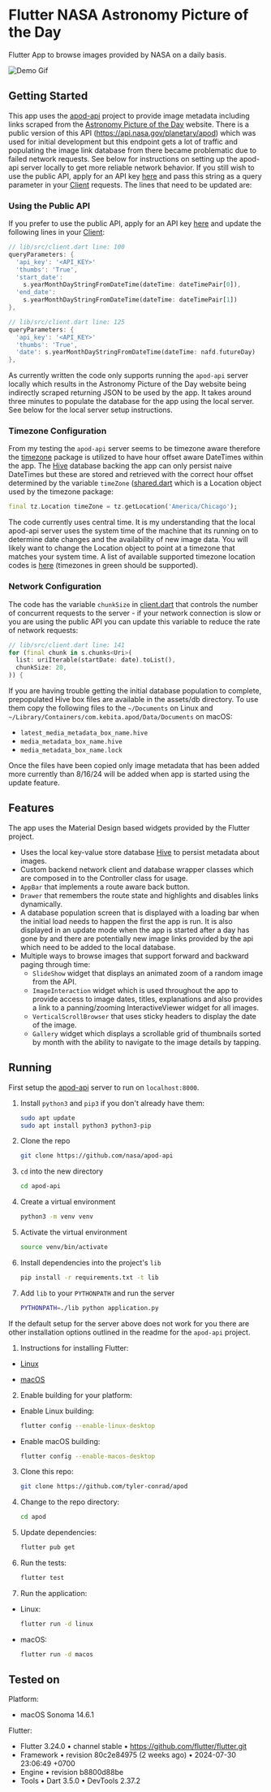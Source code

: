 # Flutter NASA Astronomy Picture of the Day

Flutter App to browse images provided by NASA on a daily basis.

![Demo Gif](assets/demo.gif)

## Getting Started

This app uses the [apod-api](https://github.com/nasa/apod-api) project to
provide image metadata including links scraped from the [Astronomy Picture of
the Day](https://apod.nasa.gov/apod/astropix.html) website. There is a public
version of this API (https://api.nasa.gov/planetary/apod) which was used for
initial development but this endpoint gets a lot of traffic and populating the
image link database from there became problematic due to failed network
requests. See below for instructions on setting up the apod-api server locally
to get more reliable network behavior.  If you still wish to use the public API,
apply for an API key [here](https://api.nasa.gov/#signUp) and pass this string
as a query parameter in your [Client](lib/src/client.dart) requests. The lines
that need to be updated are:

### Using the Public API

If you prefer to use the public API, apply for an API key
[here](https://api.nasa.gov/#signUp) and update the following lines in your
[Client](lib/src/client.dart):

```dart
// lib/src/client.dart line: 100
queryParameters: {
  'api_key': '<API_KEY>'
  'thumbs': 'True',
  'start_date':
    s.yearMonthDayStringFromDateTime(dateTime: dateTimePair[0]),
  'end_date':
    s.yearMonthDayStringFromDateTime(dateTime: dateTimePair[1])
},

// lib/src/client.dart line: 125
queryParameters: {
  'api_key': '<API_KEY>'
  'thumbs': 'True',
  'date': s.yearMonthDayStringFromDateTime(dateTime: nafd.futureDay)
},
```

As currently written the code only supports running the `apod-api` server locally
which results in the Astronomy Picture of the Day website being indirectly
scraped returning JSON to be used by the app.  It takes around three minutes to
populate the database for the app using the local server.  See below for the
local server setup instructions.

### Timezone Configuration

From my testing the `apod-api` server seems to be timezone aware therefore the
[timezone](https://pub.dev/packages/timezone) package is utilized to have hour
offset aware DateTimes within the app.  The
[Hive](https://github.com/hivedb/hive) database backing the app can only persist
naive DateTimes but these are stored and retrieved with the correct hour offset
determined by the variable `timeZone` ([shared.dart](lib/src/shared.dart) which
is a Location object used by the timezone package:

```dart
final tz.Location timeZone = tz.getLocation('America/Chicago');
```

The code currently uses central time.  It is my understanding that the local
apod-api server uses the system time of the machine that its running on to
determine date changes and the availability of new image data.  You will likely
want to change the Location object to point at a timezone that matches your
system time.  A list of available supported timezone location codes is
[here](https://en.wikipedia.org/wiki/List_of_tz_database_time_zones) (timezones
in green should be supported).

### Network Configuration

The code has the variable `chunkSize` in [client.dart](lib/src/client.dart) that
controls the number of concurrent requests to the server - if your network 
connection is slow or you are using the public API you can update this variable
to reduce the rate of network requests:

```dart
// lib/src/client.dart line: 141
for (final chunk in s.chunks<Uri>(
  list: uriIterable(startDate: date).toList(),
  chunkSize: 20,
)) {
```

If you are having trouble getting the initial database population to complete,
prepopulated Hive box files are available in the assets/db directory.  To use
them copy the following files to the `~/Documents` on Linux and
`~/Library/Containers/com.kebita.apod/Data/Documents` on macOS:
 - `latest_media_metadata_box_name.hive`
 - `media_metadata_box_name.hive`
 - `media_metadata_box_name.lock`

Once the files have been copied only image metadata that has been added more
currently than 8/16/24 will be added when app is started using the update
feature.

## Features

The app uses the Material Design based widgets provided by the Flutter project.
- Uses the local key-value store database [Hive](https://github.com/hivedb/hive)
  to persist metadata about images.
- Custom backend network client and database wrapper classes which are composed
  in to the Controller class for usage.
- `AppBar` that implements a route aware back button.
- `Drawer` that remembers the route state and highlights and disables links
  dynamically.
- A database population screen that is displayed with a loading bar when the
  initial load needs to happen the first the app is run. It is also displayed in
  an update mode when the app is started after a day has gone by and there are
  potentially new image links provided by the api which need to be added to the
  local database.
- Multiple ways to browse images that support forward and backward paging
  through time:
  - `SlideShow` widget that displays an animated zoom of a random image from the
    API.
  - `ImageInteraction` widget which is used throughout the app to provide access
    to image dates, titles, explanations and also provides a link to a
     panning/zooming InteractiveViewer widget for all images.
  - `VerticalScrollBrowser` that uses sticky headers to display the date of the
    image.
  - `Gallery` widget which displays a scrollable grid of thumbnails sorted by
     month with the ability to navigate to the image details by tapping.

## Running

First setup the [apod-api](https://github.com/nasa/apod-api) server to run on
`localhost:8000`.

1. Install `python3` and `pip3` if you don't already have them:
    ```bash
    sudo apt update
    sudo apt install python3 python3-pip
    ````
2. Clone the repo
    ```bash
    git clone https://github.com/nasa/apod-api
    ```

3. `cd` into the new directory
    ```bash
    cd apod-api
    ```

4. Create a virtual environment
    ```bash
    python3 -m venv venv
    ```

5. Activate the virtual environment
    ```bash
    source venv/bin/activate
    ```

6. Install dependencies into the project's `lib`
    ```bash
    pip install -r requirements.txt -t lib
    ```
   
7. Add `lib` to your `PYTHONPATH` and run the server
    ```bash
    PYTHONPATH=./lib python application.py
    ```

If the default setup for the server above does not work for you there are other
installation options outlined in the readme for the `apod-api` project.

1. Instructions for installing Flutter:
  - [Linux](https://docs.flutter.dev/get-started/install/linux)
  
  - [macOS](https://docs.flutter.dev/get-started/install/macos)
    

2. Enable building for your platform:
  - Enable Linux building:
    ```bash
    flutter config --enable-linux-desktop
    ```

  - Enable macOS building:
    ```bash
    flutter config --enable-macos-desktop
    ```

3. Clone this repo:
    ```bash
    git clone https://github.com/tyler-conrad/apod
    ```

4. Change to the repo directory:
    ```bash
    cd apod
    ```

5. Update dependencies:
    ```bash
    flutter pub get
    ```

6. Run the tests:
    ```bash
    flutter test
    ```

7. Run the application:
  - Linux:
    ```bash
    flutter run -d linux
    ```

  - macOS:
    ```bash
    flutter run -d macos
    ```

## Tested on
Platform:
- macOS Sonoma 14.6.1

Flutter:
- Flutter 3.24.0 • channel stable • https://github.com/flutter/flutter.git
- Framework • revision 80c2e84975 (2 weeks ago) • 2024-07-30 23:06:49 +0700
- Engine • revision b8800d88be
- Tools • Dart 3.5.0 • DevTools 2.37.2
